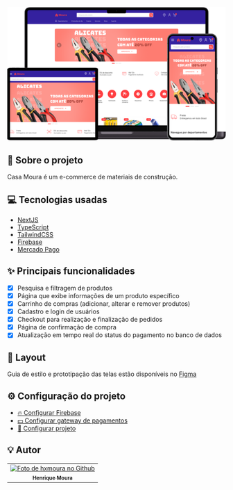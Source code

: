 <div align="center">
    <img src="imgs/banner.png"/>
</div>

## 📝 Sobre o projeto
Casa Moura é um e-commerce de materiais de construção.

## 💻 Tecnologias usadas
- [NextJS](https://nextjs.org)
- [TypeScript](https://www.typescriptlang.org)
- [TailwindCSS](https://tailwindcss.com)
- [Firebase](https://firebase.google.com/products/firestore)
- [Mercado Pago](https://www.mercadopago.com.br)

## ✨ Principais funcionalidades
- [x] Pesquisa e filtragem de produtos
- [x] Página que exibe informações de um produto específico
- [x] Carrinho de compras (adicionar, alterar e remover produtos)
- [x] Cadastro e login de usuários
- [x] Checkout para realização e finalização de pedidos
- [x] Página de confirmação de compra
- [x] Atualização em tempo real do status do pagamento no banco de dados

## 🎨 Layout
Guia de estilo e prototipação das telas estão disponíveis no [Figma](https://www.figma.com/design/VfI83my6VZsLKM4GZJkBhO/Casa-Moura)

## ⚙️ Configuração do projeto
- [🔥 Configurar Firebase](settingsFirebase.md)
- [💵 Configurar gateway de pagamentos](settingsProject.md)
- [🚀 Configurar projeto](settingsProject.md)

## 💡 Autor
<table>
  <tr>
    <td align="center">
      <a href="https://github.com/hxmoura">
        <img src="https://avatars.githubusercontent.com/u/83625190?s=400&u=c14272b53a723916acf0b19f251a97e5e50eb93d&v=4" width="100px;" alt="Foto de hxmoura no Github"/><br>
        <sub>
          <b>Henrique Moura</b>
        </sub>
      </a>
    </td>
  </tr>
</table>